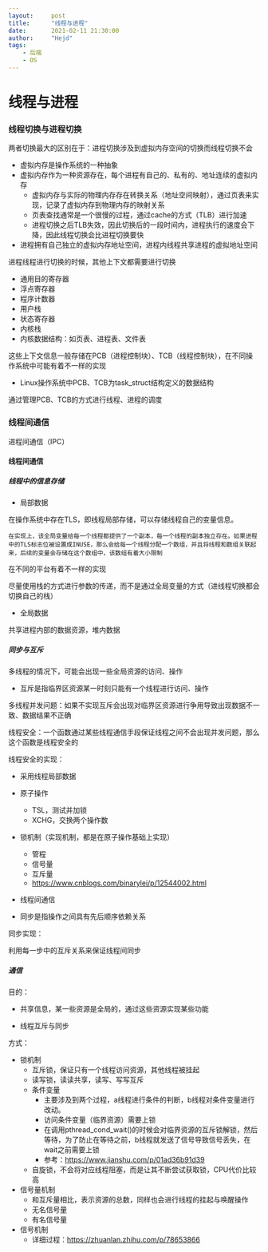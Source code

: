 ```yaml
---
layout:     post
title:      "线程与进程"
date:       2021-02-11 21:30:00
author:     "Hejd"
tags:
    - 后端
    - OS
---
```

# 线程与进程

### 线程切换与进程切换

两者切换最大的区别在于：进程切换涉及到虚拟内存空间的切换而线程切换不会

* 虚拟内存是操作系统的一种抽象
* 虚拟内存作为一种资源存在，每个进程有自己的、私有的、地址连续的虚拟内存
  * 虚拟内存与实际的物理内存存在转换关系（地址空间映射），通过页表来实现，记录了虚拟内存到物理内存的映射关系
  * 页表查找通常是一个很慢的过程，通过cache的方式（TLB）进行加速
  * 进程切换之后TLB失效，因此切换后的一段时间内，进程执行的速度会下降，因此线程切换会比进程切换要快
* 进程拥有自己独立的虚拟内存地址空间，进程内线程共享进程的虚拟地址空间

进程线程进行切换的时候，其他上下文都需要进行切换

* 通用目的寄存器
* 浮点寄存器
* 程序计数器
* 用户栈
* 状态寄存器
* 内核栈
* 内核数据结构：如页表、进程表、文件表

这些上下文信息一般存储在PCB（进程控制块）、TCB（线程控制块），在不同操作系统中可能有着不一样的实现

* Linux操作系统中PCB、TCB为task_struct结构定义的数据结构

通过管理PCB、TCB的方式进行线程、进程的调度



### 线程间通信

进程间通信（IPC）

#### 线程间通信

##### 线程中的信息存储

* 局部数据

在操作系统中存在TLS，即线程局部存储，可以存储线程自己的变量信息。

```
在实现上，该全局变量给每一个线程都提供了一个副本，每一个线程的副本独立存在。如果进程中的TLS标志位被设置成INUSE，那么会给每一个线程分配一个数组，并且将线程和数组关联起来，后续的变量会存储在这个数组中，该数组有着大小限制
```

在不同的平台有着不一样的实现

尽量使用栈的方式进行参数的传递，而不是通过全局变量的方式（进线程切换都会切换自己的栈）

* 全局数据

共享进程内部的数据资源，堆内数据



##### 同步与互斥

多线程的情况下，可能会出现一些全局资源的访问、操作

* 互斥是指临界区资源某一时刻只能有一个线程进行访问、操作

多线程并发问题：如果不实现互斥会出现对临界区资源进行争用导致出现数据不一致、数据结果不正确

线程安全：一个函数通过某些线程通信手段保证线程之间不会出现并发问题，那么这个函数是线程安全的

线程安全的实现：

* 采用线程局部数据

* 原子操作

  * TSL，测试并加锁
  * XCHG，交换两个操作数

* 锁机制（实现机制，都是在原子操作基础上实现）

  * 管程
  * 信号量
  * 互斥量
  * https://www.cnblogs.com/binarylei/p/12544002.html

* 线程间通信

  

* 同步是指操作之间具有先后顺序依赖关系

同步实现：

利用每一步中的互斥关系来保证线程间同步



##### 通信

目的：

* 共享信息，某一些资源是全局的，通过这些资源实现某些功能

* 线程互斥与同步

方式：

* 锁机制
  * 互斥锁，保证只有一个线程访问资源，其他线程被挂起
  * 读写锁，读读共享，读写、写写互斥
  * 条件变量
    * 主要涉及到两个过程，a线程进行条件的判断，b线程对条件变量进行改动。
    * 访问条件变量（临界资源）需要上锁
    * 在调用pthread_cond_wait()的时候会对临界资源的互斥锁解锁，然后等待，为了防止在等待之前，b线程就发送了信号导致信号丢失，在wait之前需要上锁
    * 参考：https://www.jianshu.com/p/01ad36b91d39
  * 自旋锁，不会将对应线程阻塞，而是让其不断尝试获取锁，CPU代价比较高
* 信号量机制
  * 和互斥量相比，表示资源的总数，同样也会进行线程的挂起与唤醒操作
  * 无名信号量
  * 有名信号量
* 信号机制
  * 详细过程：https://zhuanlan.zhihu.com/p/78653866

